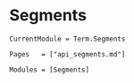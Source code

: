 # Segments
```@meta
CurrentModule = Term.Segments
```

```@index
Pages   = ["api_segments.md"]
```

```@autodocs
Modules = [Segments]
```